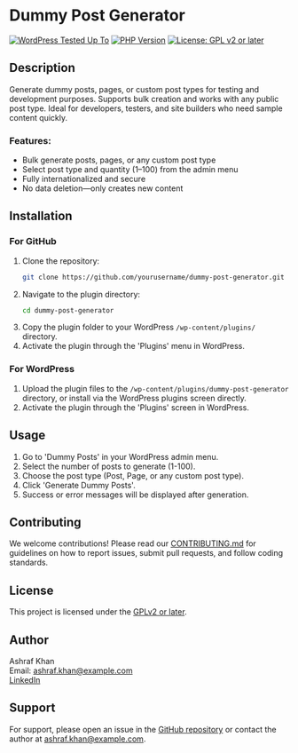 # Dummy Post Generator

[![WordPress Tested Up To](https://img.shields.io/badge/WordPress-6.8.2-blue.svg)](https://wordpress.org/plugins/dummy-post-generator/)
[![PHP Version](https://img.shields.io/badge/PHP-7.4%2B-green.svg)](https://www.php.net/)
[![License: GPL v2 or later](https://img.shields.io/badge/License-GPLv2%2B-blue.svg)](https://www.gnu.org/licenses/gpl-2.0.html)

## Description
Generate dummy posts, pages, or custom post types for testing and development purposes. Supports bulk creation and works with any public post type. Ideal for developers, testers, and site builders who need sample content quickly.

### Features:

* Bulk generate posts, pages, or any custom post type
* Select post type and quantity (1–100) from the admin menu
* Fully internationalized and secure
* No data deletion—only creates new content

## Installation

### For GitHub
1. Clone the repository:
   ```bash
   git clone https://github.com/yourusername/dummy-post-generator.git
   ```
2. Navigate to the plugin directory:
   ```bash
   cd dummy-post-generator
   ```
3. Copy the plugin folder to your WordPress `/wp-content/plugins/` directory.
4. Activate the plugin through the 'Plugins' menu in WordPress.

### For WordPress
1. Upload the plugin files to the `/wp-content/plugins/dummy-post-generator` directory, or install via the WordPress plugins screen directly.
2. Activate the plugin through the 'Plugins' screen in WordPress.

## Usage
1. Go to 'Dummy Posts' in your WordPress admin menu.
2. Select the number of posts to generate (1-100).
3. Choose the post type (Post, Page, or any custom post type).
4. Click 'Generate Dummy Posts'.
5. Success or error messages will be displayed after generation.

## Contributing
We welcome contributions! Please read our [CONTRIBUTING.md](CONTRIBUTING.md) for guidelines on how to report issues, submit pull requests, and follow coding standards.

## License
This project is licensed under the [GPLv2 or later](https://www.gnu.org/licenses/gpl-2.0.html).

## Author
Ashraf Khan  
Email: ashraf.khan@example.com  
[LinkedIn](https://www.linkedin.com/in/ashrafkhan)  

## Support
For support, please open an issue in the [GitHub repository](https://github.com/yourusername/dummy-post-generator/issues) or contact the author at ashraf.khan@example.com.
